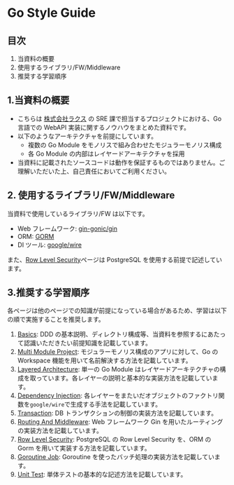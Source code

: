 # Go Style Guide

## 目次

1. 当資料の概要
2. 使用するライブラリ/FW/Middleware
3. 推奨する学習順序

## 1.当資料の概要

- こちらは [株式会社ラクス](https://www.rakus.co.jp/) の SRE 課で担当するプロジェクトにおける、Go 言語での WebAPI 実装に関するノウハウをまとめた資料です。
- 以下のようなアーキテクチャを前提にしています。
  - 複数の Go Module をモノリスで組み合わせたモジュラーモノリス構成
  - 各 Go Module の内部はレイヤードアーキテクチャを採用
- 当資料に記載されたソースコードは動作を保証するものではありません。ご理解いただいた上、自己責任においてご利用ください。

## 2. 使用するライブラリ/FW/Middleware

当資料で使用しているライブラリ/FW は以下です。

- Web フレームワーク: [gin-gonic/gin](https://github.com/gin-gonic/gin)
- ORM: [GORM](https://gorm.io/ja_JP/docs/index.html)
- DI ツール: [google/wire](https://github.com/google/wire)

また、[Row Level Security](./row-level-security.md)ページは PostgreSQL を使用する前提で記述しています。

## 3.推奨する学習順序

各ページは他のページでの知識が前提になっている場合があるため、学習は以下の順で実施することを推奨します。

1. [Basics](./basics.md): DDD の基本説明、ディレクトリ構成等、当資料を参照するにあたって認識いただきたい前提知識を記載しています。
2. [Multi Module Project](./multi-module-project.md): モジュラーモノリス構成のアプリに対して、Go の Workspace 機能を用いて名前解決する方法を記載しています。
3. [Layered Architecture](./layered-architecture.md): 単一の Go Module はレイヤードアーキテクチャの構成を取っています。各レイヤーの説明と基本的な実装方法を記載しています。
4. [Dependency Injection](./dependency-injection.md): 各レイヤーをまたいだオブジェクトのファクトリ関数を`google/wire`で生成する手法を記載しています。
5. [Transaction](./transaction.md): DB トランザクションの制御の実装方法を記載しています。
6. [Routing And Middleware](./routing-and-middleware.md): Web フレームワーク Gin を用いたルーティングの実装方法を記載しています。
7. [Row Level Security](./row-level-security.md): PostgreSQL の Row Level Security を、ORM の Gorm を用いて実装する方法を記載しています。
8. [Goroutine Job](./goroutine-job.md): Goroutine を使ったバッチ処理の実装方法を記載しています。
9. [Unit Test](./unit-test.md): 単体テストの基本的な記述方法を記載しています。
